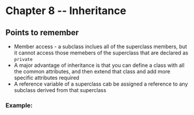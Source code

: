 # Chapter 8 -- Inheritance 

## Points to remember
- Member access - a subclass inclues all of the superclass members, but it
cannot access those memebers of the superclass that are declared as `private`
- A major advantage of inheritance is that you can define a class with all
the common attributes, and then extend that class and add more specific 
attributes required
- A reference variable of a superclass cab be assigned a reference to any
subclass derived from that superclass

### Example:
